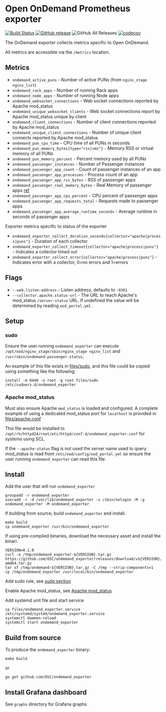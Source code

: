 # Open OnDemand Prometheus exporter

[![Build Status](https://circleci.com/gh/OSC/ondemand_exporter/tree/master.svg?style=shield)](https://circleci.com/gh/OSC/ondemand_exporter)
[![GitHub release](https://img.shields.io/github/v/release/OSC/ondemand_exporter?include_prereleases&sort=semver)](https://github.com/OSC/ondemand_exporter/releases/latest)
![GitHub All Releases](https://img.shields.io/github/downloads/OSC/ondemand_exporter/total)
[![codecov](https://codecov.io/gh/OSC/ondemand_exporter/branch/master/graph/badge.svg)](https://codecov.io/gh/OSC/ondemand_exporter)

The OnDemand exporter collects metrics specific to Open OnDemand.

All metrics are accessible via the `/metrics` location.

## Metrics

* `ondemand_active_puns` - Number of active PUNs (from `nginx_stage nginx_list`)
* `ondemand_rack_apps` - Number of running Rack apps
* `ondemand_node_apps` - Number of running Node apps
* `ondemand_websocket_connections` - Web socket connections reported by Apache mod_status
* `ondemand_unique_websocket_clients` - Web socket connections report by Apache mod_status unique by client
* `ondemand_client_connections` - Number of client connections reported by Apache mod_status
* `ondemand_unique_client_connections` - Number of unique client connects reported by Apache mod_status
* `ondemand_pun_cpu_time` - CPU time of all PUNs in seconds
* `ondemand_pun_memory_bytes{type="rss|vms"}` - Memory RSS or virtual memory of all PUNs
* `ondemand_pun_memory_percent` - Percent memory used by all PUNs
* `ondemand_passenger_instances` - Number of Passenger instances
* `ondemand_passenger_app_count` - Count of passenger instances of an app
* `ondemand_passenger_app_processes` - Process count of an app
* `ondemand_passenger_app_rss_bytes` - RSS of passenger apps
* `ondemand_passenger_real_memory_bytes` - Real Memory of passenger apps [ref](https://www.phusionpassenger.com/library/indepth/accurately_measuring_memory_usage.html)
* `ondemand_passenger_app_cpu_percent` - CPU percent of passenger apps
* `ondemand_passenger_app_requests_total` - Requests made to passenger apps
* `ondemand_passenger_app_average_runtime_seconds` - Average runtime in seconds of passenger apps

Exporter metrics specific to status of the exporter

* `ondemand_exporter_collect_duration_seconds{collector="apache|process|puns"}` - Duration of each collector
* `ondemand_exporter_collect_timeout{collector="apache|process|puns"}` - Indicates a collector timed out
* `ondemand_exporter_collect_error{collector="apache|process|puns"}` - Indicates error with a collector, 0=no errors and 1=errors

## Flags

* `--web.listen-address` - Listen address, defaults to `:9301`
* `--collector.apache.status-url` - The URL to reach Apache's mod_status `/server-status` URL. If undefined the value will be determined by reading `ood_portal.yml`.

## Setup

### sudo

Ensure the user running `ondemand_exporter` can execute `/opt/ood/nginx_stage/sbin/nginx_stage nginx_list` and `/usr/sbin/ondemand-passenger-status`.

An example of this file exists in [files/sudo](files/sudo), and this file could be copied using something like the following:

```
install -m 0440 -o root -g root files/sudo /etc/sudoers.d/ondemand_exporter
```

### Apache mod_status

Must also ensure Apache `mod_status` is loaded and configured.
A complete example of using a dedicated mod_status port for `localhost` is provided in [files/apache.conf](files/apache.conf)

This file would be installed to `/opt/rh/httpd24/root/etc/httpd/conf.d/ondemand_exporter.conf` for systems using SCL.

If the `--apache-status` flag is not used the server name used to query mod_status is read from `/etc/ood/config/ood_portal.yml` so ensure the user running `ondemand_exporter` can read this file.

## Install

Add the user that will run `ondemand_exporter`

```
groupadd -r ondemand_exporter
useradd -r -d /var/lib/ondemand_exporter -s /sbin/nologin -M -g ondemand_exporter -M ondemand_exporter
```

If building from source, build `ondemand_exporter` and install.

```
make build
cp ondemand_exporter /usr/bin/ondemand_exporter
```

If using pre-compiled binaries, download the necessary asset and install the binari.

```
VERSION=0.1.0
curl -o /tmp/ondemand_exporter-${VERSION}.tar.gz https://github.com/OSC/ondemand_exporter/releases/download/v${VERSION}/ondemand_exporter-${VERSION}.linux-amd64.tar.gz
tar xf /tmp/ondemand-${VERSION}.tar.gz -C /tmp --strip-components=1
cp /tmp/ondemand_exporter /usr/local/bin/ondemand_exporter
```

Add sudo rule, see [sudo section](#sudo)

Enable Apache mod_status, see [Apache mod_status](#apache-mod_status)

Add systemd unit file and start service

```
cp files/ondemand_exporter.service /etc/systemd/system/ondemand_exporter.service
systemctl daemon-reload
systemctl start ondemand_exporter
```

## Build from source

To produce the `ondemand_exporter` binary:

```
make build
```

or

```
go get github.com/OSC/ondemand_exporter
```

## Install Grafana dashboard

See `graphs` directory for Grafana graphs

